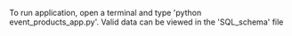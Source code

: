 To run application, open a terminal and type 'python event_products_app.py'. Valid data can be viewed in the 'SQL_schema' file
